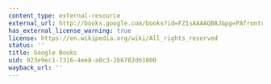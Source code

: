 ```yaml
---
content_type: external-resource
external_url: http://books.google.com/books?id=FZ1sAAAAQBAJ&pg=PAfrontcover
has_external_license_warning: true
license: https://en.wikipedia.org/wiki/All_rights_reserved
status: ''
title: Google Books
uid: 923e9ec1-7316-4ee8-a0c3-2b6782d61800
wayback_url: ''
---
```

